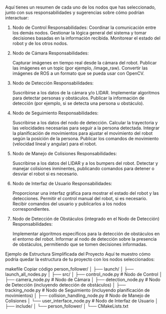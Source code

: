 Aquí tienes un resumen de cada uno de los nodos que has seleccionado, junto con sus responsabilidades y sugerencias sobre cómo podrían interactuar:

1. Nodo de Control
  Responsabilidades:
    Coordinar la comunicación entre los demás nodos.
    Gestionar la lógica general del sistema y tomar decisiones basadas en la información recibida.
    Monitorear el estado del robot y de los otros nodos.
   
3. Nodo de Cámara
  Responsabilidades:
    
    Capturar imágenes en tiempo real desde la cámara del robot.
    Publicar las imágenes en un topic (por ejemplo, /image_raw).
    Convertir las imágenes de ROS a un formato que se pueda usar con OpenCV.
   
3. Nodo de Detección
  Responsabilidades:
  
    Suscribirse a los datos de la cámara y/o LIDAR.
    Implementar algoritmos para detectar personas y obstáculos.
    Publicar la información de detección (por ejemplo, si se detecta una persona u obstáculo).
   
5. Nodo de Seguimiento
  Responsabilidades:
  
    Suscribirse a los datos del nodo de detección.
    Calcular la trayectoria y las velocidades necesarias para seguir a la persona detectada.
    Integrar la planificación de movimientos para ajustar el movimiento del robot según la posición de la persona.
    Publicar los comandos de movimiento (velocidad lineal y angular) para el robot.
   
5. Nodo de Manejo de Colisiones
  Responsabilidades:

    Suscribirse a los datos del LIDAR y a los bumpers del robot.
    Detectar y manejar colisiones inminentes, publicando comandos para detener o desviar el robot si es necesario.
   
7. Nodo de Interfaz de Usuario
  Responsabilidades:
  
    Proporcionar una interfaz gráfica para mostrar el estado del robot y las detecciones.
    Permitir el control manual del robot, si es necesario.
    Recibir comandos del usuario y publicarlos a los nodos correspondientes.

8. Nodo de Detección de Obstáculos (integrado en el Nodo de Detección)
  Responsabilidades:
    
    Implementar algoritmos específicos para la detección de obstáculos en el entorno del robot.
    Informar al nodo de detección sobre la presencia de obstáculos, permitiendo que se tomen decisiones informadas.


Ejemplo de Estructura Simplificada del Proyecto
Aquí te muestro cómo podría quedar la estructura de tu proyecto con los nodos seleccionados:

  makefile
  Copiar código
  person_follower/
  │
  ├── launch/
  │   ├── launch_all_nodes.py
  │
  ├── src/
  │   ├── control_node.py          # Nodo de Control
  │   ├── camera_node.py           # Nodo de Cámara
  │   ├── detection_node.py        # Nodo de Detección (incluyendo detección de obstáculos)
  │   ├── tracking_node.py         # Nodo de Seguimiento (incluyendo planificación de movimientos)
  │   ├── collision_handling_node.py  # Nodo de Manejo de Colisiones
  │   └── user_interface_node.py    # Nodo de Interfaz de Usuario
  │
  ├── include/
  │   └── person_follower/
  │
  └── CMakeLists.txt
